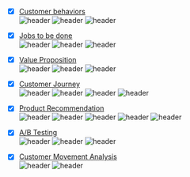 - [x] [Customer behaviors](https://github.com/benzono/BADS7105/tree/main/Homework%2001)  
![header](https://img.shields.io/badge/-Google--Colab-blue) ![header](https://img.shields.io/badge/-Survey-blue) ![header](https://img.shields.io/badge/-Insight-blue)  

- [x] [Jobs to be done](https://github.com/benzono/BADS7105/tree/main/Homework%2002)  
![header](https://img.shields.io/badge/-Creative-blue) ![header](https://img.shields.io/badge/-Diagram-blue) ![header](https://img.shields.io/badge/-Business--Model-blue) 

- [x] [Value Proposition](https://github.com/benzono/BADS7105/tree/main/Homework%2003)  
![header](https://img.shields.io/badge/-Creative-blue) ![header](https://img.shields.io/badge/-Diagram-blue) ![header](https://img.shields.io/badge/-Pain--Point-blue) 

- [x] [Customer Journey](https://github.com/benzono/BADS7105/tree/main/Homework%2004)  
![header](https://img.shields.io/badge/-Map-blue) ![header](https://img.shields.io/badge/-Customer-blue) ![header](https://img.shields.io/badge/-Journey-blue) ![header](https://img.shields.io/badge/-Experience-blue)  

- [x] [Product Recommendation](https://github.com/benzono/BADS7105/tree/main/Homework%2007)  
![header](https://img.shields.io/badge/-Survey-blue) ![header](https://img.shields.io/badge/-Google--Colab-blue) ![header](https://img.shields.io/badge/-Market--basket-blue) ![header](https://img.shields.io/badge/-Analysis-blue) ![header](https://img.shields.io/badge/-Insight-blue)  

- [x] [A/B Testing](https://github.com/benzono/BADS7105/tree/main/Homework%2009)  
![header](https://img.shields.io/badge/-Survey-blue) ![header](https://img.shields.io/badge/-Insight-blue) ![header](https://img.shields.io/badge/-AB--Testing-blue)

- [x] [Customer Movement Analysis](https://github.com/benzono/BADS7105/tree/main/Homework%2010)  
![header](https://img.shields.io/badge/-Big--Query-blue) ![header](https://img.shields.io/badge/-Data--Studio-blue) 
